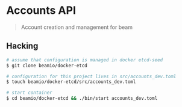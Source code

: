 # Accounts API
> Account creation and management for beam

## Hacking

~~~ bash
# assume that configuration is managed in docker etcd-seed
$ git clone beamio/docker-etcd

# configuration for this project lives in src/accounts_dev.toml
$ touch beamio/docker-etcd/src/accounts_dev.toml

# start container 
$ cd beamio/docker-etcd && ./bin/start accounts_dev.toml  

~~~






